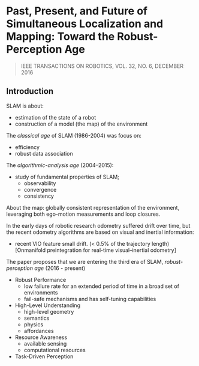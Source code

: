 # Past, Present, and Future of Simultaneous Localization and Mapping: Toward the Robust-Perception Age

> IEEE TRANSACTIONS ON ROBOTICS, VOL. 32, NO. 6, DECEMBER 2016

## Introduction


SLAM is about: 
- estimation of the state of a robot
- construction of a model (the map) of the environment


The *classical age* of SLAM (1986-2004) was focus on:
- efficiency
- robust data association

The *algorithmic-analysis age* (2004–2015):
- study of fundamental properties of SLAM;
    - observability
    - convergence
    - consistency


About the map: globally consistent representation of the environment, leveraging both ego-motion measurements and loop closures.

In the early days of robotic research odometry suffered drift over time, but the recent odometry algorithms are based on visual and inertial information:
- recent VIO feature small drift. (< 0.5% of the trajectory length) [Onmanifold preintegration for real-time visual–inertial odometry]

The paper proposes that we are entering the third era of SLAM, *robust-perception age* (2016 - present)
- Robust Performance
    - low failure rate for an extended period of time in a broad set of environments
    - fail-safe mechanisms and has self-tuning capabilities
- High-Level Understanding
    - high-level geometry
    - semantics
    - physics
    - affordances
- Resource Awareness
    - available sensing
    - computational resources
- Task-Driven Perception
